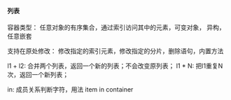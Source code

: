 #### 列表
容器类型：
    任意对象的有序集合，通过索引访问其中的元素，可变对象，
    异构，任意嵌套
    
支持在原处修改：
    修改指定的索引元素，修改指定的分片，删除语句，内置方法

l1 + l2: 合并两个列表，返回一个新的列表；不会改变原列表；
l1 * N: 把l1重复N次，返回一个新列表；

in: 成员关系判断字符，用法 item in container
